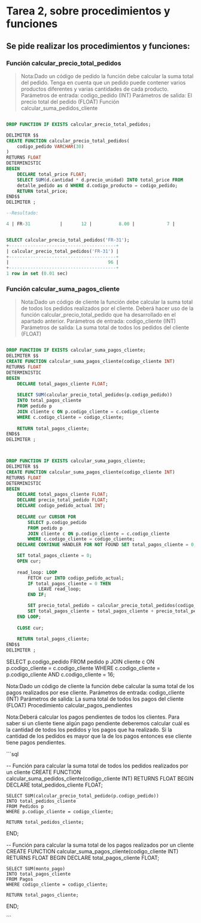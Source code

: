 
# Tarea 2, sobre procedimientos y funciones

## Se pide realizar los procedimientos y funciones:

### Función calcular_precio_total_pedidos

>Nota:Dado un código de pedido la función debe calcular la suma total del pedido. Tenga en cuenta que un pedido puede contener varios productos diferentes y varias cantidades de cada producto.
Parámetros de entrada: codigo_pedido (INT)
Parámetros de salida: El precio total del pedido (FLOAT)
Función calcular_suma_pedidos_cliente

```sql

DROP FUNCTION IF EXISTS calcular_precio_total_pedidos;

DELIMITER $$
CREATE FUNCTION calcular_precio_total_pedidos(
    codigo_pedido VARCHAR(30)
)
RETURNS FLOAT
DETERMINISTIC
BEGIN
    DECLARE total_price FLOAT;
    SELECT SUM(d.cantidad * d.precio_unidad) INTO total_price FROM
    detalle_pedido as d WHERE d.codigo_producto = codigo_pedido;
    RETURN total_price;
END$$
DELIMITER ;

--Resultado:

4 | FR-31           |       12 |          8.00 |            7 |


SELECT calcular_precio_total_pedidos('FR-31');
+----------------------------------------+
| calcular_precio_total_pedidos('FR-31') |
+----------------------------------------+
|                                     96 |
+----------------------------------------+
1 row in set (0.01 sec)

```




### Función calcular_suma_pagos_cliente

>Nota:Dado un código de cliente la función debe calcular la suma total de todos los pedidos realizados por el cliente. Deberá hacer uso de la función calcular_precio_total_pedido que ha desarrollado en el apartado anterior.
Parámetros de entrada: codigo_cliente (INT)
Parámetros de salida: La suma total de todos los pedidos del cliente (FLOAT)

```sql

DROP FUNCTION IF EXISTS calcular_suma_pagos_cliente;
DELIMITER $$
CREATE FUNCTION calcular_suma_pagos_cliente(codigo_cliente INT) 
RETURNS FLOAT
DETERMINISTIC
BEGIN
    DECLARE total_pagos_cliente FLOAT;
    
    SELECT SUM(calcular_precio_total_pedidos(p.codigo_pedido))
    INTO total_pagos_cliente
    FROM pedido p
    JOIN cliente c ON p.codigo_cliente = c.codigo_cliente
    WHERE c.codigo_cliente = codigo_cliente;
    
    RETURN total_pagos_cliente;
END$$
DELIMITER ;



DROP FUNCTION IF EXISTS calcular_suma_pagos_cliente;
DELIMITER $$
CREATE FUNCTION calcular_suma_pagos_cliente(codigo_cliente INT) 
RETURNS FLOAT
DETERMINISTIC
BEGIN
    DECLARE total_pagos_cliente FLOAT;
    DECLARE precio_total_pedido FLOAT;
    DECLARE codigo_pedido_actual INT;
    
    DECLARE cur CURSOR FOR 
        SELECT p.codigo_pedido
        FROM pedido p
        JOIN cliente c ON p.codigo_cliente = c.codigo_cliente
        WHERE c.codigo_cliente = codigo_cliente;
    DECLARE CONTINUE HANDLER FOR NOT FOUND SET total_pagos_cliente = 0;

    SET total_pagos_cliente = 0;
    OPEN cur;
    
    read_loop: LOOP
        FETCH cur INTO codigo_pedido_actual;
        IF total_pagos_cliente = 0 THEN
            LEAVE read_loop;
        END IF;

        SET precio_total_pedido = calcular_precio_total_pedidos(codigo_pedido_actual);
        SET total_pagos_cliente = total_pagos_cliente + precio_total_pedido;
    END LOOP;
    
    CLOSE cur;
    
    RETURN total_pagos_cliente;
END$$
DELIMITER ;

```







SELECT p.codigo_pedido
    FROM pedido p
    JOIN cliente c ON p.codigo_cliente = c.codigo_cliente
    WHERE c.codigo_cliente = p.codigo_cliente
    AND c.codigo_cliente = 16;




Nota:Dado un código de cliente la función debe calcular la suma total de los pagos realizados por ese cliente.
Parámetros de entrada: codigo_cliente (INT)
Parámetros de salida: La suma total de todos los pagos del cliente (FLOAT)
Procedimiento calcular_pagos_pendientes

Nota:Deberá calcular los pagos pendientes de todos los clientes. Para saber si un cliente tiene algún pago pendiente deberemos calcular cuál es la cantidad de todos los pedidos y los pagos que ha realizado. Si la cantidad de los pedidos es mayor que la de los pagos entonces ese cliente tiene pagos pendientes.




















´´´sql

-- Función para calcular la suma total de todos los pedidos realizados por un cliente
CREATE FUNCTION calcular_suma_pedidos_cliente(codigo_cliente INT) RETURNS FLOAT
BEGIN
    DECLARE total_pedidos_cliente FLOAT;
    
    SELECT SUM(calcular_precio_total_pedido(p.codigo_pedido))
    INTO total_pedidos_cliente
    FROM Pedidos p
    WHERE p.codigo_cliente = codigo_cliente;
    
    RETURN total_pedidos_cliente;
END;

-- Función para calcular la suma total de los pagos realizados por un cliente
CREATE FUNCTION calcular_suma_pagos_cliente(codigo_cliente INT) RETURNS FLOAT
BEGIN
    DECLARE total_pagos_cliente FLOAT;
    
    SELECT SUM(monto_pago)
    INTO total_pagos_cliente
    FROM Pagos
    WHERE codigo_cliente = codigo_cliente;
    
    RETURN total_pagos_cliente;
END;

´´´
